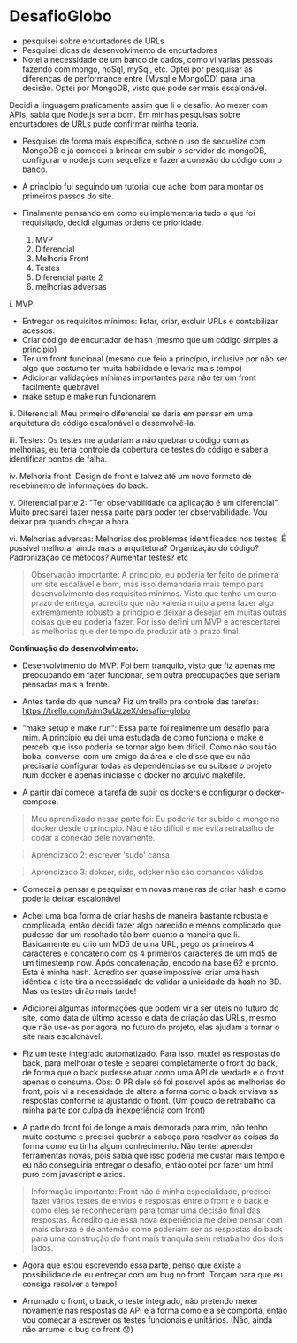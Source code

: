 # DesafioGlobo

- pesquisei sobre encurtadores de URLs
- Pesquisei dicas de desenvolvimento de encurtadores
- Notei a necessidade de um banco de dados, como vi várias pessoas fazendo com mongo, noSql, mySql, etc. Optei por pesquisar as diferenças de performance entre (Mysql e MongoDD) para uma decisão.
Optei por MongoDB, visto que pode ser mais escalonável.

Decidi a linguagem praticamente assim que li o desafio. Ao mexer com APIs, sabia que Node.js seria bom. Em minhas pesquisas sobre encurtadores de URLs pude confirmar minha teoria.

- Pesquisei de forma mais específica, sobre o uso de sequelize com MongoDB e já comecei a brincar em subir o servidor do mongoDB, configurar o node.js com sequelize e fazer a conexão do código com o banco.

- A princípio fui seguindo um tutorial que achei bom para montar os primeiros passos do site.

- Finalmente pensando em como eu implementaria tudo o que foi requisitado, decidi algumas ordens de prioridade.
	1. MVP
	2. Diferencial
	3. Melhoria Front
	4. Testes
	5. Diferencial parte 2
	6. melhorias adversas

i. MVP:
- Entregar os requisitos mínimos: listar, criar, excluir URLs e contabilizar acessos. 
- Criar código de encurtador de hash (mesmo que um código simples a princípio)
- Ter um front funcional (mesmo que feio a princípio, inclusive por não ser algo que costumo ter muita habilidade e levaria mais tempo)
- Adicionar validações mínimas importantes para não ter um front facilmente quebrável
- make setup e make run funcionarem

ii. Diferencial:
Meu primeiro diferencial se daria em pensar em uma arquitetura de código escalonável e desenvolvê-la.

iii. Testes:
Os testes me ajudariam a não quebrar o código com as melhorias, eu teria controle da cobertura de testes do código e saberia identificar pontos de falha.

iv. Melhoria front:
Design do front e talvez até um novo formato de recebimento de informações do back.

v. Diferencial parte 2:
"Ter observabilidade da aplicação é um diferencial".
Muito precisarei fazer nessa parte para poder ter observabilidade. Vou deixar pra quando chegar a hora.

vi. Melhorias adversas:
Melhorias dos problemas identificados nos testes.
É possível melhorar ainda mais a arquitetura? Organização do código? Padronização de métodos? Aumentar testes? etc

> Observação importante: A princípio, eu poderia ter feito de primeira um site escalável e bom, mas isso demandaria mais tempo para desenvolvimento dos requisitos mínimos.
Visto que tenho um curto prazo de entrega, acredito que não valeria muito a pena fazer algo extremamente robusto a princípio e deixar a desejar em muitas outras coisas que eu poderia fazer. Por isso defini um MVP e acrescentarei as melhorias que der tempo de produzir até o prazo final.

**Continuação do desenvolvimento:**

- Desenvolvimento do MVP. Foi bem tranquilo, visto que fiz apenas me preocupando em fazer funcionar, sem outra preocupações que seriam pensadas mais a frente.

- Antes tarde do que nunca? Fiz um trello pra controle das tarefas: https://trello.com/b/mGuUzzeX/desafio-globo

- "make setup e make run": Essa parte foi realmente um desafio para mim. A princípio eu dei uma estudada de como funciona o make e percebi que isso poderia se tornar algo bem difícil.
Como não sou tão boba, conversei com um amigo da área e ele disse que eu não precisaria configurar todas as dependências se eu suibsse o projeto num docker e apenas iniciasse o docker no arquivo makefile.

- A partir daí comecei a tarefa de subir os dockers e configurar o docker-compose.

> Meu aprendizado nessa parte foi: Eu poderia ter subido o mongo no docker desde o princípio. Não é tão difícil e me evita retrabalho de codar a conexão dele novamente.

> Aprendizado 2: escrever 'sudo' cansa

> Aprendizado 3: dokcer, sido, odcker não são comandos válidos

- Comecei a pensar e pesquisar em novas maneiras de criar hash e como poderia deixar escalonável

- Achei uma boa forma de criar hashs de maneira bastante robusta e complicada, então decidi fazer algo parecido e menos complicado que pudesse dar um resoltado tão bom quanto a maneira que li.
Basicamente eu crio um MD5 de uma URL, pego os primeiros 4 caracteres e concateno com os 4 primeiros caracteres de um md5 de um timestemp now.
Após concatenação, encodo na base 62 e pronto. Esta é minha hash.
Acredito ser quase impossível criar uma hash idêntica e isto tira a necessidade de validar a unicidade da hash no BD. Mas os testes dirão mais tarde!  

- Adicionei algumas informações que podem vir a ser úteis no futuro do site, como data de último acesso e data de criação das URLs, mesmo que não use-as por agora, no futuro do projeto, elas ajudam a tornar o site mais escalonável.

- Fiz um teste integrado automatizado.
Para isso, mudei as respostas do back, para melhorar o teste e separei completamente o front do back, de forma que o back pudesse atuar como uma API de verdade e o front apenas o consuma.
Obs: O PR dele só foi possível após as melhorias do front, pois vi a necessidade de altera a forma como o back enviava as respostas conforme ia ajustando o front. (Um pouco de retrabalho da minha parte por culpa da inexperiência com front)

- A parte do front foi de longe a mais demorada para mim, não tenho muito costume e precisei quebrar a cabeça para resolver as coisas da forma como eu tinha algum conhecimento.
Não tentei aprender ferramentas novas, pois sabia que isso poderia me custar mais tempo e eu não conseguiria entregar o desafio, então optei por fazer um html puro com javascript e axios.

> Informação importante: Front não é minha especialidade, precisei fazer vários testes de envios e respostas entre o front e o back e como eles  se reconheceriam para tomar uma decisão final das respostas. Acredito que essa nova experiência me deixe pensar com mais clareza e de antemão como poderiam ser as respostas do back para uma construção do front mais tranquila sem retrabalho dos dois lados. 

- Agora que estou escrevendo essa parte, penso que existe a possibilidade de eu entregar com um bug no front. Torçam para que eu consiga resolver a tempo!

- Arrumado o front, o back, o teste integrado, não pretendo mexer novamente nas respostas da API e a forma como ela se comporta, então vou começar a escrever os testes funcionais e unitários. (Não, ainda não arrumei o bug do front 😞)

 
